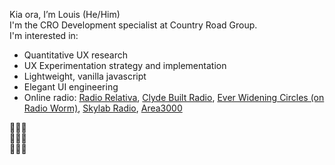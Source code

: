 
Kia ora, I’m Louis (He/Him)  
I'm the CRO Development specialist at Country Road Group.  
I'm interested in:  
- Quantitative UX research
- UX Experimentation strategy and implementation
- Lightweight, vanilla javascript
- Elegant UI engineering 
- Online radio: [Radio Relativa](https://radiorelativa.eu/), [Clyde Built Radio](https://www.clydebuiltradio.com/), [Ever Widening Circles (on Radio Worm)](https://www.mixcloud.com/EverWideningCircles/), [Skylab Radio](https://skylab-radio.com/), [Area3000](https://area3000.radio/)

🌾🌾🌾  
🌾🐖🌾  
🌾🌾🌾  

<!---
crg-louis/crg-louis is a ✨ special ✨ repository because its `README.md` (this file) appears on your GitHub profile.
You can click the Preview link to take a look at your changes.
--->
